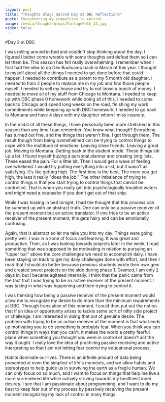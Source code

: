 ```yaml
---
layout: post
title: "Thoughts Blog: Second Day at DBC Reflections"
quote: Encountering my compulsion to control.
image: /media/thought-blogs/VintagePath_13.jpg
video: false
---
```


#Day 2 at DBC

I was rolling around in bed and couldn't stop thinking about the day. I figured I better come wrestle with some thoughts and defeat them so I can let them be. This season has felt really overwhelming. I remember when I first had the idea to do Dev Bootcamp back in March of this year. I thought to myself about all the things I needed to get done before that could happen. I needed to contribute as a parent to my 5 month old daughter. I needed to train 2 people to replace me in my job and find those people myself. I needed to sell my house and try to not loose a bunch of money. I needed to move all of my stuff from Chicago to Montana. I needed to keep up with DBC phase 0 homework while doing all of this. I needed to come back to Chicago and spend long weeks on the road, finishing my work commitments while keepoing up with DBC homework. I needed to go back to Montana and have 4 days with my daughter whom I miss insanely. 

In the midst of all these things, I have personally been more stretched in this season than any time I can remember. You know what though? Everything has turned out fine, and the things that weren't fine, I got through them. The result though from being overwhelmed can be trying to control things to cope with the multitude of emotions. Leaving close friends. Leaving a great job. Moving to Montana. Getting back in the student mode. These things stir up a lot. I found myself buying a personal planner and creating long lists. These eased the pain. For a little bit. Then I would get a wave of feeling overwhelmed. I would try putting everything into a list, but it wasn't as satisfying. It's like getting high. The first time is the best. The more you get high, the less it really "does the job." The other imbalance of trying to control things is that you start trying to control things that cannot be controlled. That is when you really get into psychologically troubled waters and might need a counselor if you don't get out of that ship. 

While I was tossing in bed tonight, I had the thought that this process can be summed up with an abstract truth. One can only be a passive receiver of the present moment but an active translator. If one tries to be an active receiver of the present moment, this gets hairy and can be emotionally confusing. 

Again, that is abstract so let me take you into my day. Things were going pretty well. I was in a zone of focus and learning. It was great and productive. Then, as I was looking towards projects later in the week, I read something that was supposed to be motivating in relation to pursuing an "upper bar" above the core challenges we need to accomplish daily. I have been staying on track to get my daily challenges done with effort, and then I read that I should do better because previous students wrote their own gem and created sweet projects on the side during phase 1. Granted, I am only 2 days in, but I became agitated internally. I think that the panic came from the fact that I was trying to be an active receiver of the present moment. I was taking in what was happening and then trying to control it. 

I was thinking how being a passive receiver of the present moment would allow me to recognize my desire to do more than the minimum requirements at DBC. Through translation of this moment, I could then put out the notion that if an idea or opportunity arises to tackle some sort of nifty side project or challenge, I am interested in doing that out of genuine desire. The problem with trying to be an active receiver of the moment is that what ends up motivating you to do something is probably fear. When you think you can control things in ways that you can't, it makes the world a pretty fearful place when something you thought you were in control of doesn't act the way it ought. I really love the idea of practicing passive receiving and active interpreting so that I am not letting fear control my educational process. 

Habits dominate our lives. There is an infinite amount of data being presented at even the simplest of life's moments, and we allow habits and stereotypes to help guide us in surviving the earth as a fragile human. We can only focus on so much, and I want to focus on things that help me live a more surrendered life while actively striving towards my healthiest inner desires. I see that I am passionate about programming, and I want to do my best to keep fear out of my process by passively receiving the present moment recognizing my lack of control in many things.